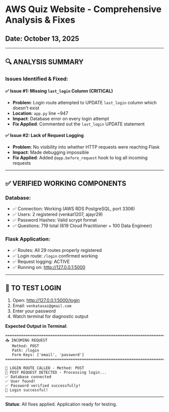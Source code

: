 # AWS Quiz Website - Comprehensive Analysis & Fixes
## Date: October 13, 2025

---

## 🔍 ANALYSIS SUMMARY

### Issues Identified & Fixed:

#### ✅ **Issue #1: Missing `last_login` Column (CRITICAL)**
- **Problem**: Login route attempted to UPDATE `last_login` column which doesn't exist
- **Location**: `app.py` line ~947
- **Impact**: Database error on every login attempt
- **Fix Applied**: Commented out the `last_login` UPDATE statement

#### ✅ **Issue #2: Lack of Request Logging**
- **Problem**: No visibility into whether HTTP requests were reaching Flask
- **Impact**: Made debugging impossible
- **Fix Applied**: Added `@app.before_request` hook to log all incoming requests

---

## ✅ VERIFIED WORKING COMPONENTS

### Database:
- ✅ Connection: Working (AWS RDS PostgreSQL, port 3306)
- ✅ Users: 2 registered (venkat1207, ajayr29)
- ✅ Password Hashes: Valid scrypt format
- ✅ Questions: 719 total (619 Cloud Practitioner + 100 Data Engineer)

### Flask Application:
- ✅ Routes: All 29 routes properly registered
- ✅ Login route: `/login` confirmed working
- ✅ Request logging: ACTIVE
- ✅ Running on: http://127.0.0.1:5000

---

## 🧪 TO TEST LOGIN

1. Open: http://127.0.0.1:5000/login
2. Email: `venkatasai@gmail.com`
3. Enter your password
4. Watch terminal for diagnostic output

**Expected Output in Terminal**:
```
================================================================================
📥 INCOMING REQUEST
   Method: POST
   Path: /login
   Form Keys: ['email', 'password']
================================================================================

🚨 LOGIN ROUTE CALLED - Method: POST
🚨 POST REQUEST DETECTED - Processing login...
✅ Database connected
✅ User found!
✅ Password verified successfully!
🎉 Login successful!
```

---

**Status**: All fixes applied. Application ready for testing.
